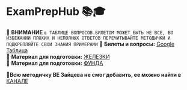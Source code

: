 # ExamPrepHub 📚🎓  
📌 **ВНИМАНИЕ**
  ```в ТАБЛИЦЕ ВОПРОСОВ.БИЛЕТОМ МОЖЕТ БЫТЬ НЕ ВСЕ, ВО ИЗБЕЖАНИИ ПЛОХИХ И НЕПОЛНЫХ ОТВЕТОВ ПЕРЕЧИТЫВАЙТЕ МЕТОДИЧКИ И ПОДКРЕПЛЯЙТЕ СВОИ ЗНАНИЯ ПРИМЕРАМИ```
📌 **Билеты и вопросы:** [Google Таблица](https://docs.google.com/spreadsheets/d/1GxMKHBOkXtlHMGHkJ5dOq1cFXHjKPMme_6dP6OjsZCU/edit?usp=sharing)  
📌 **Материал для подготовки:** [ЖЕЛЕЗКИ ](https://mai-806.github.io/fund-wiki/#lections1)  
📌 **Материал для подготовки:** [ФУНДА ](https://t.me/prephuub)             






📌**Всю методичку ВЕ Зайцева не смог добавить, ее можно  найти  в** [КАНАЛЕ](https://t.me/prephuub)

